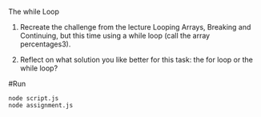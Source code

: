 The while Loop

1. Recreate the challenge from the lecture Looping Arrays, Breaking and Continuing, but this time using a while loop (call the array percentages3).

2. Reflect on what solution you like better for this task: the for loop or the while loop?

#Run

```
node script.js
node assignment.js
```
